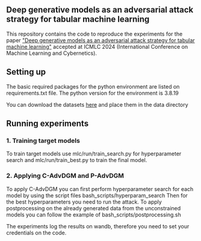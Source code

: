 
## Deep generative models as an adversarial attack strategy for tabular machine learning

This repository contains the code to reproduce the experiments for the paper ["Deep generative models as an adversarial attack strategy for tabular machine learning"](https://arxiv.org/abs/2409.12642) accepted at ICMLC 2024 (International Conference on Machine Learning and Cybernetics). 


## Setting up

The basic required packages for the python environment are listed on requirements.txt file. The python version for the environment is 3.8.19

You can download the datasets [here](https://figshare.com/articles/dataset/The_data_for_ICMLC_2024_paper_Deep_generative_models_as_an_adversarial_attack_strategy_for_tabular_machine_learning_/27241575?file=49831404) and place them in the data directory


## Running experiments

### 1. Training target models
To train target models use mlc/run/train_search.py for hyperparameter search and mlc/run/train_best.py to train the final model. 

### 2. Applying C-AdvDGM and P-AdvDGM

To apply C-AdvDGM you can first perform hyperparameter search for each model by using the script files bash_scripts/hyperparam_search
Then for the best hyperparameters you need to run the attack. 
To apply postprocessing on the already generated data from the unconstrained models you can follow the example of bash_scripts/postprocessing.sh

The experiments log the results on wandb, therefore you need to set your credentials on the code.



